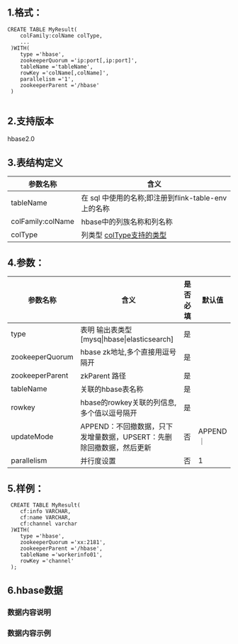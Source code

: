 ## 1.格式：
```
CREATE TABLE MyResult(
    colFamily:colName colType,
    ...
 )WITH(
    type ='hbase',
    zookeeperQuorum ='ip:port[,ip:port]',
    tableName ='tableName',
    rowKey ='colName[,colName]',
    parallelism ='1',
    zookeeperParent ='/hbase'
 )


```

## 2.支持版本
hbase2.0

## 3.表结构定义
 
|参数名称|含义|
|----|---|
| tableName | 在 sql 中使用的名称;即注册到flink-table-env上的名称
| colFamily:colName | hbase中的列族名称和列名称
| colType | 列类型 [colType支持的类型](docs/colType.md)

## 4.参数：
  
|参数名称|含义|是否必填|默认值|
|----|---|---|-----|
|type | 表明 输出表类型[mysq&#124;hbase&#124;elasticsearch]|是||
|zookeeperQuorum | hbase zk地址,多个直接用逗号隔开|是||
|zookeeperParent | zkParent 路径|是||
|tableName | 关联的hbase表名称|是||
|rowkey | hbase的rowkey关联的列信息,多个值以逗号隔开|是||
|updateMode|APPEND：不回撤数据，只下发增量数据，UPSERT：先删除回撤数据，然后更新|否|APPEND｜
|parallelism | 并行度设置|否|1|
      
  
## 5.样例：
```
 CREATE TABLE MyResult(
    cf:info VARCHAR,
    cf:name VARCHAR,
    cf:channel varchar
 )WITH(
    type ='hbase',
    zookeeperQuorum ='xx:2181',
    zookeeperParent ='/hbase',
    tableName ='workerinfo01',
    rowKey ='channel'
 );
 ```

## 6.hbase数据
### 数据内容说明
### 数据内容示例